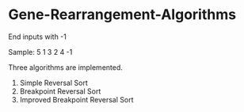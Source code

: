# Gene-Rearrangement-Algorithms

End inputs with -1 

Sample:
5 1 3 2 4 -1

Three algorithms are implemented.
  1. Simple Reversal Sort
  2. Breakpoint Reversal Sort
  3. Improved Breakpoint Reversal Sort
